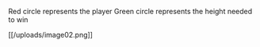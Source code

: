 Red circle represents the player
Green circle represents the height needed to win

[[/uploads/image02.png]]